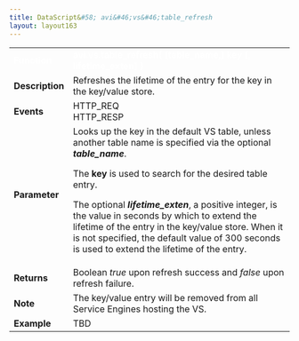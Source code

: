 ```yaml
---
title: DataScript&#58; avi&#46;vs&#46;table_refresh
layout: layout163
---
```

<table class="table table-hover table table-bordered table-hover">  
<tbody>        
<tr>   
<td><span style="color: white; font-size: medium;"><strong>Function</strong></span></td>
<td><span style="color: white;"><b>avi.vs.table_refresh( [table_name,] key [, lifetime_exten] )</b></span></td>
</tr>
<tr>   
<td><span style="font-size: medium;"><strong>Description</strong></span></td>
<td>Refreshes the lifetime of the entry for the key in the key/value store.</td>
</tr>
<tr>   
<td><span style="font-size: medium;"><strong>Events</strong></span></td>
<td>HTTP_REQ<br> HTTP_RESP</td>
</tr>
<tr>   
<td><span style="font-size: medium;"><strong>Parameter</strong></span></td>
<td>Looks up the key in the default VS table, unless another table name is specified via the optional <strong><em>table_name</em></strong>.<p></p> <p>The <strong>key</strong> is used to search for the desired table entry.</p> <p>The optional <em><strong>lifetime_exten</strong></em>, a positive integer, is the value in seconds by which to extend the lifetime of the entry in the key/value store. When it is not specified, the default value of 300 seconds is used to extend the lifetime of the entry.</p></td>
</tr>
<tr>   
<td><span style="font-size: medium;"><strong>Returns</strong></span></td>
<td>Boolean <em>true</em> upon refresh success and <em>false</em> upon refresh failure.</td>
</tr>
<tr>   
<td><span style="font-size: medium;"><strong>Note</strong></span></td>
<td>The key/value entry will be removed from all Service Engines hosting the VS.</td>
</tr>
<tr>   
<td><span style="font-size: medium;"><strong>Example</strong></span></td>
<td>TBD</td>
</tr>
</tbody>
</table> 